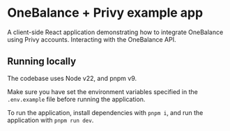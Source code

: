 # OneBalance + Privy example app

A client-side React application demonstrating how to integrate OneBalance using Privy accounts. Interacting with the OneBalance API.

## Running locally

The codebase uses Node v22, and pnpm v9.

Make sure you have set the environment variables specified in the `.env.example` file before running the application.

To run the application, install dependencies with `pnpm i`, and run the application with `pnpm run dev`.
